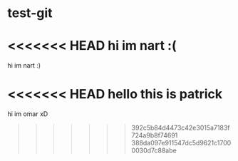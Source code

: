 # test-git

<<<<<<< HEAD
hi im nart :(
=======
hi im nart :) 

<<<<<<< HEAD
hello this is patrick
=======
hi im omar xD
>>>>>>> 392c5b84d4473c42e3015a7183f724a9b8f74691
>>>>>>> 388da097e911547dc5d9621c17000030d7c88abe
